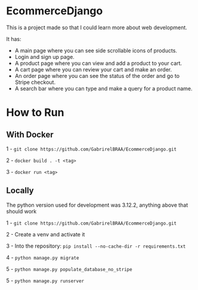 # EcommerceDjango
This is a project made so that I could learn more about web development.

It has:
- A main page where you can see side scrollable icons of products.
- Login and sign up page.
- A product page where you can view and add a product to your cart.
- A cart page where you can review your cart and make an order.
- An order page where you can see the status of the order and go to Stripe checkout.
- A search bar where you can type and make a query for a product name.

# How to Run
## With Docker
1 - `git clone https://github.com/GabrirelBRAA/EcommerceDjango.git`

2 - `docker build . -t <tag>`

3 - `docker run <tag>`

## Locally
The python version used for development was 3.12.2, anything above that should work

1 - `git clone https://github.com/GabrirelBRAA/EcommerceDjango.git`

2 - Create a venv and activate it

3 - Into the repository: `pip install --no-cache-dir -r requirements.txt`

4 - `python manage.py migrate`

5 - `python manage.py populate_database_no_stripe`

5 - `python manage.py runserver`

